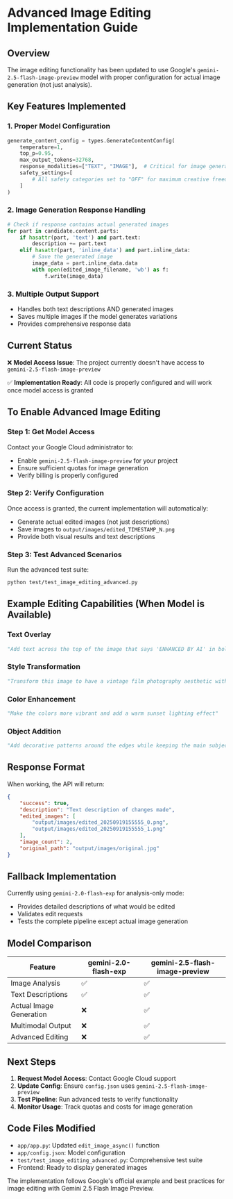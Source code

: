 # Advanced Image Editing Implementation Guide

## Overview

The image editing functionality has been updated to use Google's `gemini-2.5-flash-image-preview` model with proper configuration for actual image generation (not just analysis).

## Key Features Implemented

### 1. Proper Model Configuration
```python
generate_content_config = types.GenerateContentConfig(
    temperature=1,
    top_p=0.95,
    max_output_tokens=32768,
    response_modalities=["TEXT", "IMAGE"],  # Critical for image generation
    safety_settings=[
        # All safety categories set to "OFF" for maximum creative freedom
    ]
)
```

### 2. Image Generation Response Handling
```python
# Check if response contains actual generated images
for part in candidate.content.parts:
    if hasattr(part, 'text') and part.text:
        description += part.text
    elif hasattr(part, 'inline_data') and part.inline_data:
        # Save the generated image
        image_data = part.inline_data.data
        with open(edited_image_filename, 'wb') as f:
            f.write(image_data)
```

### 3. Multiple Output Support
- Handles both text descriptions AND generated images
- Saves multiple images if the model generates variations
- Provides comprehensive response data

## Current Status

❌ **Model Access Issue**: The project currently doesn't have access to `gemini-2.5-flash-image-preview`

✅ **Implementation Ready**: All code is properly configured and will work once model access is granted

## To Enable Advanced Image Editing

### Step 1: Get Model Access
Contact your Google Cloud administrator to:
- Enable `gemini-2.5-flash-image-preview` for your project
- Ensure sufficient quotas for image generation
- Verify billing is properly configured

### Step 2: Verify Configuration
Once access is granted, the current implementation will automatically:
- Generate actual edited images (not just descriptions)
- Save images to `output/images/edited_TIMESTAMP_N.png`
- Provide both visual results and text descriptions

### Step 3: Test Advanced Scenarios
Run the advanced test suite:
```bash
python test/test_image_editing_advanced.py
```

## Example Editing Capabilities (When Model is Available)

### Text Overlay
```python
"Add text across the top of the image that says 'ENHANCED BY AI' in bold white letters"
```

### Style Transformation
```python
"Transform this image to have a vintage film photography aesthetic with grain and warm tones"
```

### Color Enhancement
```python
"Make the colors more vibrant and add a warm sunset lighting effect"
```

### Object Addition
```python
"Add decorative patterns around the edges while keeping the main subject intact"
```

## Response Format

When working, the API will return:
```json
{
    "success": true,
    "description": "Text description of changes made",
    "edited_images": [
        "output/images/edited_20250919155555_0.png",
        "output/images/edited_20250919155555_1.png"
    ],
    "image_count": 2,
    "original_path": "output/images/original.jpg"
}
```

## Fallback Implementation

Currently using `gemini-2.0-flash-exp` for analysis-only mode:
- Provides detailed descriptions of what would be edited
- Validates edit requests
- Tests the complete pipeline except actual image generation

## Model Comparison

| Feature | gemini-2.0-flash-exp | gemini-2.5-flash-image-preview |
|---------|----------------------|--------------------------------|
| Image Analysis | ✅ | ✅ |
| Text Descriptions | ✅ | ✅ |
| Actual Image Generation | ❌ | ✅ |
| Multimodal Output | ❌ | ✅ |
| Advanced Editing | ❌ | ✅ |

## Next Steps

1. **Request Model Access**: Contact Google Cloud support
2. **Update Config**: Ensure `config.json` uses `gemini-2.5-flash-image-preview`
3. **Test Pipeline**: Run advanced tests to verify functionality
4. **Monitor Usage**: Track quotas and costs for image generation

## Code Files Modified

- `app/app.py`: Updated `edit_image_async()` function
- `app/config.json`: Model configuration
- `test/test_image_editing_advanced.py`: Comprehensive test suite
- Frontend: Ready to display generated images

The implementation follows Google's official example and best practices for image editing with Gemini 2.5 Flash Image Preview.